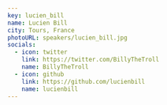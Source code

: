 ```yaml
---
key: lucien_bill
name: Lucien Bill
city: Tours, France
photoURL: speakers/lucien_bill.jpg
socials:
  - icon: twitter
    link: https://twitter.com/BillyTheTroll
    name: BillyTheTroll
  - icon: github
    link: https://github.com/lucienbill
    name: lucienbill
---
```

